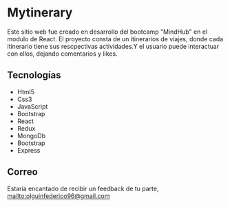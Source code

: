 <h1>Mytinerary</h1>
<p>Este sitio web fue creado en desarrollo del bootcamp "MindHub" en el modulo de React.
El proyecto consta de un itinerarios de viajes, donde cada itinerario tiene sus rescpectivas actividades.Y el usuario puede interactuar con ellos, dejando comentarios y likes.
</p>


<h2>Tecnologías</h2>
<ul>
    <li>Html5</li>
    <li>Css3</li>
 <li>JavaScript</li>
    <li>Bootstrap</li>
  <li>React</li>
  <li>Redux</li>
  <li>MongoDb</li>
  <li>Bootstrap</li>
  <li>Express</li>
</ul>




 
 <h2>Correo</h2>
 <p>Estaría encantado de recibir un feedback de tu parte,  <a href="mailto:olguinfederico96@gmail.com">mailto:olguinfederico96@gmail.com</a></p>
